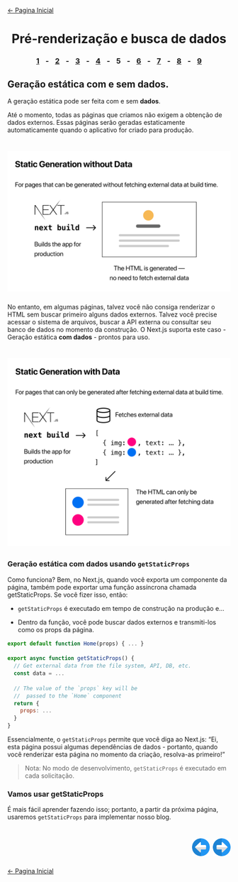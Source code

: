 [← Pagina Inicial](../../../README.md#basico)

<h1 align="center">Pré-renderização e busca de dados</h1>

<h3 align="center">
<a href="./1.md#pr%C3%A9-renderiza%C3%A7%C3%A3o-e-busca-de-dados" style="margin:0 10px;">1</a> -
<a href="./2.md#pr%C3%A9-renderiza%C3%A7%C3%A3o-e-busca-de-dados" style="margin:0 10px;">2</a> -
<a href="./3.md#pr%C3%A9-renderiza%C3%A7%C3%A3o-e-busca-de-dados" style="margin:0 10px;">3</a> -
<a href="./4.md#pr%C3%A9-renderiza%C3%A7%C3%A3o-e-busca-de-dados" style="margin:0 10px;">4</a> -
<spam style="margin:0 10px;">5</spam> -
<a href="./6.md#pr%C3%A9-renderiza%C3%A7%C3%A3o-e-busca-de-dados" style="margin:0 10px;">6</a> -
<a href="./7.md#pr%C3%A9-renderiza%C3%A7%C3%A3o-e-busca-de-dados" style="margin:0 10px;">7</a> -
<a href="./8.md#pr%C3%A9-renderiza%C3%A7%C3%A3o-e-busca-de-dados" style="margin:0 10px;">8</a> -
<a href="./9.md#pr%C3%A9-renderiza%C3%A7%C3%A3o-e-busca-de-dados" style="margin:0 10px;">9</a>
</h3>

## Geração estática com e sem dados.

A geração estática pode ser feita com e sem **dados**.

Até o momento, todas as páginas que criamos não exigem a obtenção de dados externos. Essas páginas serão geradas estaticamente automaticamente quando o aplicativo for criado para produção.

<h1 align="center"><img src="../../../images/static-generation-without-data.png"></h1>

No entanto, em algumas páginas, talvez você não consiga renderizar o HTML sem buscar primeiro alguns dados externos. Talvez você precise acessar o sistema de arquivos, buscar a API externa ou consultar seu banco de dados no momento da construção. O Next.js suporta este caso - Geração estática **com dados** - prontos para uso.

<h1 align="center"><img src="../../../images/static-generation-with-data.png"></h1>

### Geração estática com dados usando `getStaticProps`

Como funciona? Bem, no Next.js, quando você exporta um componente da página, também pode exportar uma função assíncrona chamada getStaticProps. Se você fizer isso, então:

  - `getStaticProps` é executado em tempo de construção na produção e…

  - Dentro da função, você pode buscar dados externos e transmiti-los como os props da página.

```javascript
export default function Home(props) { ... }

export async function getStaticProps() {
  // Get external data from the file system, API, DB, etc.
  const data = ...

  // The value of the `props` key will be
  //  passed to the `Home` component
  return {
    props: ...
  }
}
```

Essencialmente, o `getStaticProps` permite que você diga ao Next.js: “Ei, esta página possui algumas dependências de dados - portanto, quando você renderizar esta página no momento da criação, resolva-as primeiro!”

>Nota: No modo de desenvolvimento, `getStaticProps` é executado em cada solicitação.

### Vamos usar getStaticProps

É mais fácil aprender fazendo isso; portanto, a partir da próxima página, usaremos `getStaticProps` para implementar nosso blog.

<h1 align="right">
<a href="./4.md#pr%C3%A9-renderiza%C3%A7%C3%A3o-e-busca-de-dados"><img src="../../../images/previous-arrow.svg" alt="next-arrow" width="40px"></a>
<a href="./6.md#pr%C3%A9-renderiza%C3%A7%C3%A3o-e-busca-de-dados"><img src="../../../images/next-arrow.svg" alt="next-arrow" width="40px"></a>
</h1>

[← Pagina Inicial](../../../README.md#basico)